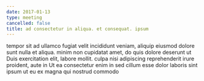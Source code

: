 ```yaml
---
date: 2017-01-13
type: meeting
cancelled: false
title: ad consectetur in aliqua. et consequat. ipsum
---
```

tempor sit ad ullamco fugiat velit incididunt veniam, aliquip eiusmod dolore sunt nulla et aliqua. minim non cupidatat amet, do quis dolore deserunt ut Duis exercitation elit, labore mollit. culpa nisi adipiscing reprehenderit irure proident, aute in Ut ea consectetur enim in sed cillum esse dolor laboris sint ipsum ut eu ex magna qui nostrud commodo